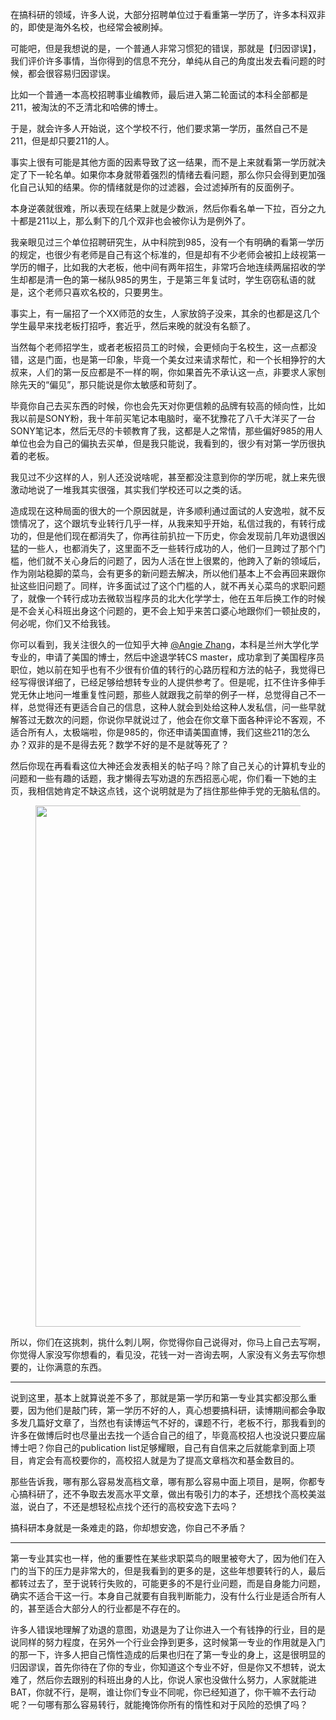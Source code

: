 <p>在搞科研的领域，许多人说，大部分招聘单位过于看重第一学历了，许多本科双非的，即使是海外名校，也经常会被刷掉。</p><p>可能吧，但是我想说的是，一个普通人非常习惯犯的错误，那就是【归因谬误】，我们评价许多事情，当你得到的信息不充分，单纯从自己的角度出发去看问题的时候，都会很容易归因谬误。</p><p>比如一个普通一本高校招聘事业编教师，最后进入第二轮面试的本科全部都是211，被淘汰的不乏清北和哈佛的博士。</p><p>于是，就会许多人开始说，这个学校不行，他们要求第一学历，虽然自己不是211，但是却只要211的人。</p><p>事实上很有可能是其他方面的因素导致了这一结果，而不是上来就看第一学历就决定了下一轮名单。如果你本身就带着强烈的情绪去看问题，那么你只会得到更加强化自己认知的结果。你的情绪就是你的过滤器，会过滤掉所有的反面例子。</p><p>本身逆袭就很难，所以表现在结果上就是少数派，然后你看名单一下拉，百分之九十都是211以上，那么剩下的几个双非也会被你认为是例外了。</p><p>我亲眼见过三个单位招聘研究生，从中科院到985，没有一个有明确的看第一学历的规定，也很少有老师是自己有这个标准的，但是却有不少老师会被扣上歧视第一学历的帽子，比如我的大老板，他中间有两年招生，非常巧合地连续两届招收的学生却都是清一色的第一梯队985的男生，于是第三年复试时，学生窃窃私语的就是，这个老师只喜欢名校的，只要男生。</p><p>事实上，有一届招了一个XX师范的女生，人家放鸽子没来，其余的也都是这几个学生最早来找老板打招呼，套近乎，然后来晚的就没有名额了。</p><p>当然每个老师招学生，或者老板招员工的时候，会更倾向于名校生，这一点都没错，这是门面，也是第一印象，毕竟一个美女过来请求帮忙，和一个长相狰狞的大叔来，人们的第一反应都是不一样的啊，你如果首先不承认这一点，非要求人家刨除先天的“偏见”，那只能说是你太敏感和苛刻了。</p><p>毕竟你自己去买东西的时候，你也会先天对你更信赖的品牌有较高的倾向性，比如我以前是SONY粉，我十年前买笔记本电脑时，毫不犹豫花了八千大洋买了一台SONY笔记本，然后无尽的卡顿教育了我，这都是人之常情，那些偏好985的用人单位也会为自己的偏执去买单，但是我只能说，我看到的，很少有对第一学历很执着的老板。</p><p>我见过不少这样的人，别人还没说啥呢，甚至都没注意到你的学历呢，就上来先很激动地说了一堆我其实很强，其实我们学校还可以之类的话。</p><p>造成现在这种局面的很大的一个原因就是，许多顺利通过面试的人安逸啦，就不反馈情况了，这个跟坑专业转行几乎一样，从我来知乎开始，私信过我的，有转行成功的，但是他们现在都消失了，你再往前扒拉一下历史，你会发现前几年劝退很凶猛的一些人，也都消失了，这里面不乏一些转行成功的人，他们一旦跨过了那个门槛，他们就不关心身后的问题了，因为人活在世上很累的，他跨入了新的领域后，作为刚站稳脚的菜鸟，会有更多的新问题去解决，所以他们基本上不会再回来跟你扯这些旧问题了。同样，许多面试过了这个门槛的人，就不再关心菜鸟的求职问题了，就像一个转行成功去微软当程序员的北大化学学士，他在五年后换工作的时候是不会关心科班出身这个问题的，更不会上知乎来苦口婆心地跟你们一顿扯皮的，何必呢，你们又不给我钱。</p><p>你可以看到，我关注很久的一位知乎大神 <a class="member_mention" href="http://www.zhihu.com/people/0b285f36414a521204b300fae9776c62" data-hash="0b285f36414a521204b300fae9776c62" data-hovercard="p$b$0b285f36414a521204b300fae9776c62">@Angie Zhang</a>，本科是兰州大学化学专业的，申请了美国的博士，然后中途退学转CS master，成功拿到了美国程序员职位，她以前在知乎也有不少很有价值的转行的心路历程和方法的帖子，我觉得已经写得很详细了，已经足够给想转专业的人提供参考了。但是呢，扛不住许多伸手党无休止地问一堆重复性问题，那些人就跟我之前举的例子一样，总觉得自己不一样，总觉得还有更适合自己的信息，这种人就会到处给这种人发私信，问一些早就解答过无数次的问题，你说你早就说过了，他会在你文章下面各种评论不客观，不适合所有人，太极端啦，你是985的，你还申请美国直博，我们这些211的怎么办？双非的是不是得去死？数学不好的是不是就等死了？</p><p>然后你现在再看看这位大神还会发表相关的帖子吗？除了自己关心的计算机专业的问题和一些有趣的话题，我才懒得去写劝退的东西招恶心呢，你们看一下她的主页，我相信她肯定不缺这点钱，这个说明就是为了挡住那些伸手党的无脑私信的。</p><figure data-size="normal"><img src="https://pic1.zhimg.com/v2-15516cb0c88de77937ddf607e8096320_b.jpg" data-caption="" data-size="normal" data-rawwidth="834" data-rawheight="415" class="origin_image zh-lightbox-thumb" width="834" data-original="https://pic1.zhimg.com/v2-15516cb0c88de77937ddf607e8096320_r.jpg"></figure><p>所以，你们在这挑刺，挑什么刺儿啊，你觉得你自己说得对，你马上自己去写啊，你觉得人家没写你想看的，看见没，花钱一对一咨询去啊，人家没有义务去写你想要的，让你满意的东西。</p><hr><p>说到这里，基本上就算说差不多了，那就是第一学历和第一专业其实都没那么重要，因为他们是敲门砖，第一学历不好的人，真心想要搞科研，读博期间都会争取多发几篇好文章了，当然也有读博运气不好的，课题不行，老板不行，那我看到的许多在做博后时也尽量出去找一个适合自己的组了，毕竟高校招人也没说只要应届博士吧？你自己的publication list足够耀眼，自己有自信来之后就能拿到面上项目，肯定会有高校要你的，高校招人就是为了提高文章档次和基金数目的。</p><p>那些告诉我，哪有那么容易发高档文章，哪有那么容易中面上项目，是啊，你都专心搞科研了，还不争取去发高水平文章，做出有吸引力的本子，还想找个高校美滋滋，说白了，不还是想轻松点找个还行的高校安逸下去吗？</p><p>搞科研本身就是一条难走的路，你却想安逸，你自己不矛盾？</p><hr><p>第一专业其实也一样，他的重要性在某些求职菜鸟的眼里被夸大了，因为他们在入门的当下的压力是非常大的，但是我看到的更多的是，这些年想要转行的人，最后都转过去了，至于说转行失败的，可能更多的不是行业问题，而是自身能力问题，确实不适合干这一行。本身自己就要有自我判断能力，没有什么行业是适合所有人的，甚至适合大部分人的行业都是不存在的。</p><p>许多人错误地理解了劝退的意图，劝退是为了让你进入一个有钱挣的行业，目的是说同样的努力程度，在另外一个行业会挣到更多，这时候第一专业的作用就是入门的那一下，许多人把自己惰性造成的后果也归在了第一专业的身上，这是很明显的归因谬误，首先你待在了你的专业，你知道这个专业不好，但是你又不想转，说太难了，然后你去跟别的科班出身的人比，你说人家也没做什么努力，人家就能进BAT，你就不行，是啊，谁让你们专业不同呢，你已经知道了，你干嘛不去行动呢？一句哪有那么容易转行，就能掩饰你所有的惰性和对于风险的恐惧了吗？</p>
